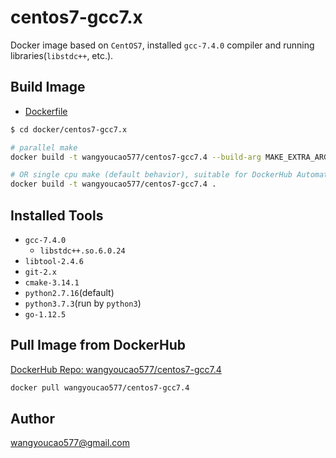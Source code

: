 # centos7-gcc7.x
Docker image based on `CentOS7`, installed `gcc-7.4.0` compiler and running libraries(`libstdc++`, etc.).    

## Build Image
- [Dockerfile](./Dockerfile)

```bash
$ cd docker/centos7-gcc7.x

# parallel make
docker build -t wangyoucao577/centos7-gcc7.4 --build-arg MAKE_EXTRA_ARGS="-j" .

# OR single cpu make (default behavior), suitable for DockerHub Automated Build
docker build -t wangyoucao577/centos7-gcc7.4 .
```

## Installed Tools
- `gcc-7.4.0`
    - `libstdc++.so.6.0.24`   
- `libtool-2.4.6`
- `git-2.x`    
- `cmake-3.14.1`
- `python2.7.16`(default)
- `python3.7.3`(run by `python3`)
- `go-1.12.5`

## Pull Image from DockerHub
[DockerHub Repo: wangyoucao577/centos7-gcc7.4](https://hub.docker.com/r/wangyoucao577/centos7-gcc7.4)    
```bash
docker pull wangyoucao577/centos7-gcc7.4
```

## Author
wangyoucao577@gmail.com

